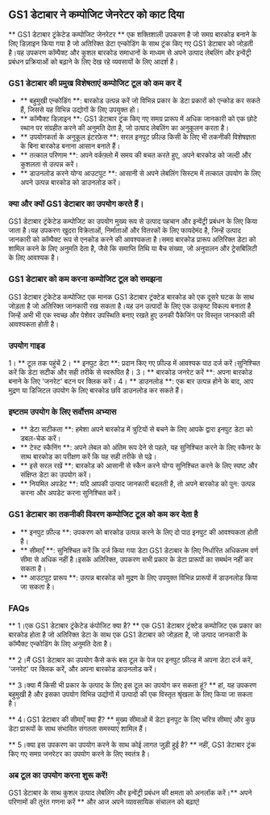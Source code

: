 ## GS1 डेटाबार ने कम्पोजिट जेनरेटर को काट दिया

** GS1 डेटाबार ट्रंकेटेड कम्पोजिट जेनरेटर ** एक शक्तिशाली उपकरण है जो समग्र बारकोड बनाने के लिए डिज़ाइन किया गया है जो अतिरिक्त डेटा एन्कोडिंग के साथ ट्रंक किए गए GS1 डेटाबार को जोड़ती है।यह उपकरण कॉम्पैक्ट और कुशल बारकोड समाधानों के माध्यम से अपने उत्पाद लेबलिंग और इन्वेंट्री प्रबंधन प्रक्रियाओं को बढ़ाने के लिए देख रहे व्यवसायों के लिए आदर्श है।

### GS1 डेटाबार की प्रमुख विशेषताएं कम्पोजिट टूल को कम कर दें

- ** बहुमुखी एन्कोडिंग **: बारकोड उत्पन्न करें जो विभिन्न प्रकार के डेटा प्रकारों को एन्कोड कर सकते हैं, जिससे यह विभिन्न उद्योगों के लिए उपयुक्त हो।
- ** कॉम्पैक्ट डिज़ाइन **: GS1 डेटाबार ट्रंक किए गए समग्र प्रारूप में अधिक जानकारी को एक छोटे स्थान पर संग्रहीत करने की अनुमति देता है, जो उत्पाद लेबलिंग का अनुकूलन करता है।
- ** उपयोगकर्ता के अनुकूल इंटरफ़ेस **: सरल इनपुट फ़ील्ड किसी के लिए भी तकनीकी विशेषज्ञता के बिना बारकोड बनाना आसान बनाते हैं।
- ** तत्काल परिणाम **: अपने वर्कफ़्लो में समय की बचत करते हुए, अपने बारकोड को जल्दी और कुशलता से उत्पन्न करें।
- ** डाउनलोड करने योग्य आउटपुट **: आसानी से अपने लेबलिंग सिस्टम में तत्काल उपयोग के लिए अपने उत्पन्न बारकोड को डाउनलोड करें।

### क्या और क्यों GS1 डेटाबार का उपयोग करते हैं।

GS1 डेटाबार ट्रंकेटेड कम्पोजिट का उपयोग मुख्य रूप से उत्पाद पहचान और इन्वेंट्री प्रबंधन के लिए किया जाता है।यह उपकरण खुदरा विक्रेताओं, निर्माताओं और वितरकों के लिए फायदेमंद है, जिन्हें उत्पाद जानकारी को कॉम्पैक्ट रूप से एनकोड करने की आवश्यकता है।समग्र बारकोड प्रारूप अतिरिक्त डेटा को शामिल करने के लिए अनुमति देता है, जैसे कि समाप्ति तिथि या बैच संख्या, जो अनुपालन और ट्रेसबिलिटी के लिए आवश्यक है।

### GS1 डेटाबार को कम करना कम्पोजिट टूल को समझना

GS1 डेटाबार ट्रंकेटेड कम्पोजिट एक मानक GS1 डेटाबार ट्रंक्टेड बारकोड को एक दूसरे घटक के साथ जोड़ता है जो अतिरिक्त जानकारी रख सकता है।यह उन उत्पादों के लिए एक उत्कृष्ट विकल्प बनाता है जिन्हें अभी भी एक स्वच्छ और पेशेवर उपस्थिति बनाए रखते हुए उनकी पैकेजिंग पर विस्तृत जानकारी की आवश्यकता होती है।

### उपयोग गाइड

1। ** टूल तक पहुंचें
2। ** इनपुट डेटा **: प्रदान किए गए फ़ील्ड में आवश्यक पाठ दर्ज करें।सुनिश्चित करें कि डेटा सटीक और सही तरीके से स्वरूपित है।
3। ** बारकोड जनरेट करें **: अपना बारकोड बनाने के लिए 'जनरेट' बटन पर क्लिक करें।
4। ** डाउनलोड **: एक बार उत्पन्न होने के बाद, आप मुद्रण या डिजिटल उपयोग के लिए बारकोड छवि डाउनलोड कर सकते हैं।

### इष्टतम उपयोग के लिए सर्वोत्तम अभ्यास

- ** डेटा सटीकता **: हमेशा अपने बारकोड में त्रुटियों से बचने के लिए आपके द्वारा इनपुट डेटा को डबल-चेक करें।
- ** टेस्ट स्कैनिंग **: अपने लेबल को अंतिम रूप देने से पहले, यह सुनिश्चित करने के लिए स्कैनर के साथ बारकोड का परीक्षण करें कि यह सही तरीके से पढ़े।
- ** इसे सरल रखें **: बारकोड को आसानी से स्कैन करने योग्य सुनिश्चित करने के लिए स्पष्ट और संक्षिप्त डेटा का उपयोग करें।
- ** नियमित अपडेट **: यदि आपकी उत्पाद जानकारी बदलती है, तो अपने बारकोड को पुन: उत्पन्न करना और अपडेट करना सुनिश्चित करें।

### GS1 डेटाबार का तकनीकी विवरण कम्पोजिट टूल को कम कर देता है

- ** इनपुट फ़ील्ड **: उपकरण को बारकोड उत्पन्न करने के लिए दो पाठ इनपुट की आवश्यकता होती है।
- ** सीमाएँ **: सुनिश्चित करें कि दर्ज किया गया डेटा GS1 डेटाबार के लिए निर्धारित अधिकतम वर्ण सीमा से अधिक नहीं है।इसके अतिरिक्त, उपकरण सभी प्रकार के डेटा प्रारूपों का समर्थन नहीं कर सकता है।
- ** आउटपुट प्रारूप **: उत्पन्न बारकोड को मुद्रण के लिए उपयुक्त विभिन्न प्रारूपों में डाउनलोड किया जा सकता है।

### FAQs

** 1।एक GS1 डेटाबार ट्रंकेटेड कंपोजिट क्या है? **
एक GS1 डेटाबार ट्रंक्टेड कम्पोजिट एक प्रकार का बारकोड होता है जो अतिरिक्त डेटा के साथ एक GS1 डेटाबार को जोड़ता है, जो उत्पाद जानकारी के कॉम्पैक्ट एन्कोडिंग के लिए अनुमति देता है।

** 2।मैं GS1 डेटाबार का उपयोग कैसे करूं
बस टूल के पेज पर इनपुट फ़ील्ड में अपना डेटा दर्ज करें, 'जनरेट' पर क्लिक करें, और अपना बारकोड डाउनलोड करें।

** 3।क्या मैं किसी भी प्रकार के उत्पाद के लिए इस टूल का उपयोग कर सकता हूं? **
हां, यह उपकरण बहुमुखी है और इसका उपयोग विभिन्न उद्योगों में उत्पादों की एक विस्तृत श्रृंखला के लिए किया जा सकता है।

** 4।GS1 डेटाबार की सीमाएँ क्या हैं? **
मुख्य सीमाओं में डेटा इनपुट के लिए चरित्र सीमाएं और कुछ डेटा प्रारूपों के साथ संभावित संगतता समस्याएं शामिल हैं।

** 5।क्या इस उपकरण का उपयोग करने के साथ कोई लागत जुड़ी हुई है? **
नहीं, GS1 डेटाबार ट्रंक किए गए समग्र जनरेटर का उपयोग करने के लिए स्वतंत्र है।

### अब टूल का उपयोग करना शुरू करें!

GS1 डेटाबार के साथ कुशल उत्पाद लेबलिंग और इन्वेंट्री प्रबंधन की क्षमता को अनलॉक करें।** अपने परिणामों की तुरंत गणना करें ** और आज अपने व्यावसायिक संचालन को बढ़ाएं!